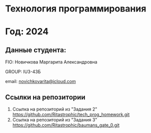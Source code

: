 # Технология программирования
# Год: 2024

## Данные студента:

FIO: Новичкова Маргарита Александровна

GROUP: IU3-43Б

email: novichkovarita@icloud.com

## Ссылки на репозитории

1. Ссылка на репозиторий из "Задания 2" https://github.com/Ritastrophic/tech_prog_homework.git
2. Ссылка на репозиторий из "Задания 3" https://github.com/Ritastrophic/baumans_gate_0.git

